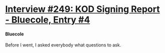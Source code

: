 # [Interview #249: KOD Signing Report - Bluecole, Entry #4](https://www.theoryland.com/intvmain.php?i=249#4)

#### Bluecole

Before I went, I asked everybody what questions to ask.

